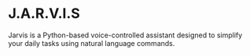 # J.A.R.V.I.S
Jarvis is a Python-based voice-controlled assistant designed to simplify your daily tasks using natural language commands.

